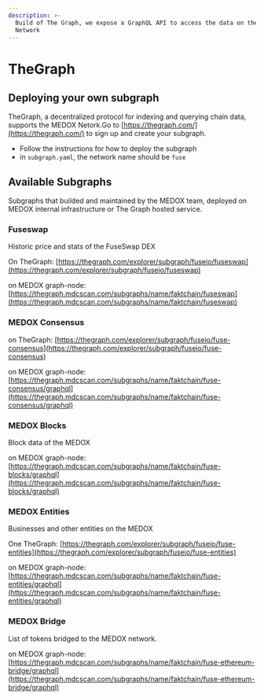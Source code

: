 ```yaml
---
description: >-
  Build of The Graph, we expose a GraphQL API to access the data on the MEDOX
  Network
---
```


# TheGraph

## Deploying your own subgraph

TheGraph, a decentralized protocol for indexing and querying chain data, supports the MEDOX Netork.Go to [https://thegraph.com/](https://thegraph.com/) to sign up and create your subgraph.

* Follow the instructions for how to deploy the subgraph
* in `subgraph.yaml`, the network name should be `fuse`

## Available Subgraphs

Subgraphs that builded and maintained by the MEDOX team, deployed on MEDOX internal infrastructure or The Graph hosted service.

### Fuseswap

Historic price and stats of the FuseSwap DEX

On TheGraph: [https://thegraph.com/explorer/subgraph/fuseio/fuseswap](https://thegraph.com/explorer/subgraph/fuseio/fuseswap)

on MEDOX graph-node:  [https://thegraph.mdcscan.com/subgraphs/name/faktchain/fuseswap](https://thegraph.mdcscan.com/subgraphs/name/faktchain/fuseswap)

### MEDOX Consensus

on TheGraph: [https://thegraph.com/explorer/subgraph/fuseio/fuse-consensus](https://thegraph.com/explorer/subgraph/fuseio/fuse-consensus)

on MEDOX graph-node: [https://thegraph.mdcscan.com/subgraphs/name/faktchain/fuse-consensus/graphql](https://thegraph.mdcscan.com/subgraphs/name/faktchain/fuse-consensus/graphql)

### MEDOX Blocks

Block data of the MEDOX

on MEDOX graph-node: [https://thegraph.mdcscan.com/subgraphs/name/faktchain/fuse-blocks/graphql](https://thegraph.mdcscan.com/subgraphs/name/faktchain/fuse-blocks/graphql)

### MEDOX Entities

Businesses and other entities on the MEDOX

One TheGraph: [https://thegraph.com/explorer/subgraph/fuseio/fuse-entities](https://thegraph.com/explorer/subgraph/fuseio/fuse-entities)

on MEDOX graph-node:  [https://thegraph.mdcscan.com/subgraphs/name/faktchain/fuse-entities/graphql](https://thegraph.mdcscan.com/subgraphs/name/faktchain/fuse-entities/graphql)

### MEDOX Bridge

List of tokens bridged to the MEDOX network.

on MEDOX graph-node: [https://thegraph.mdcscan.com/subgraphs/name/faktchain/fuse-ethereum-bridge/graphql](https://thegraph.mdcscan.com/subgraphs/name/faktchain/fuse-ethereum-bridge/graphql)

